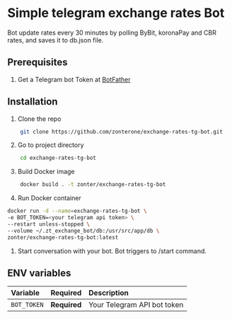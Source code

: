 
# Simple telegram exchange rates Bot
Bot update rates every 30 minutes by polling ByBit, koronaPay and CBR rates, and saves it to db.json file.

## Prerequisites

1. Get a Telegram bot Token at [BotFather](https://telegram.me/BotFather)

## Installation

1. Clone the repo

```sh
    git clone https://github.com/zonterone/exchange-rates-tg-bot.git
```

2. Go to project directory 

```sh
    cd exchange-rates-tg-bot
```

3. Build Docker image 
```sh
    docker build . -t zonter/exchange-rates-tg-bot
```

4. Run Docker container

```sh
docker run -d --name=exchange-rates-tg-bot \
-e BOT_TOKEN=<your telegram api token> \
--restart unless-stopped \
--volume ~/.zt_exchange_bot/db:/usr/src/app/db \
zonter/exchange-rates-tg-bot:latest
```

1. Start conversation with your bot. Bot triggers to /start command.

## ENV variables

| Variable    | Required     | Description                 |
| :---------- | :----------- | :-------------------------- |
| `BOT_TOKEN` | **Required** | Your Telegram API bot token |
